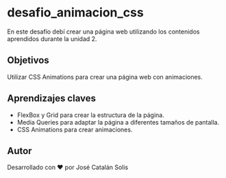 # desafio_animacion_css
En este desafío debí crear una página web utilizando los contenidos aprendidos durante la unidad 2.

## Objetivos
Utilizar CSS Animations para crear una página web con animaciones.

## Aprendizajes claves
- FlexBox y Grid para crear la estructura de la página.
- Media Queries para adaptar la página a diferentes tamaños de pantalla.
- CSS Animations para crear animaciones.

## Autor
Desarrollado con ❤️ por José Catalán Solis